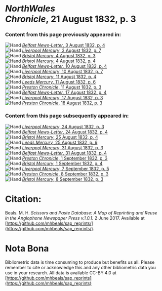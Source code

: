 # *NorthWales Chronicle*, 21 August 1832, p. 3  
  
### Content from this page previously appeared in:  
![Hand](http://scissorsandpaste.net/wp-content/uploads/2017/06/smallhandpointer.png) [*Belfast News-Letter*, 3 August 1832, p. 4](https://mhbeals.github.io/sap_html/Belfast-News-Letter/Belfast-News-Letter-3-August-1832-p-4)  
![Hand](http://scissorsandpaste.net/wp-content/uploads/2017/06/smallhandpointer.png) [*Liverpool Mercury*, 3 August 1832, p. 7](https://mhbeals.github.io/sap_html/Liverpool-Mercury/Liverpool-Mercury-3-August-1832-p-7)  
![Hand](http://scissorsandpaste.net/wp-content/uploads/2017/06/smallhandpointer.png) [*Bristol Mercury*, 4 August 1832, p. 3](https://mhbeals.github.io/sap_html/Bristol-Mercury/Bristol-Mercury-4-August-1832-p-3)  
![Hand](http://scissorsandpaste.net/wp-content/uploads/2017/06/smallhandpointer.png) [*Bristol Mercury*, 4 August 1832, p. 4](https://mhbeals.github.io/sap_html/Bristol-Mercury/Bristol-Mercury-4-August-1832-p-4)  
![Hand](http://scissorsandpaste.net/wp-content/uploads/2017/06/smallhandpointer.png) [*Belfast News-Letter*, 10 August 1832, p. 4](https://mhbeals.github.io/sap_html/Belfast-News-Letter/Belfast-News-Letter-10-August-1832-p-4)  
![Hand](http://scissorsandpaste.net/wp-content/uploads/2017/06/smallhandpointer.png) [*Liverpool Mercury*, 10 August 1832, p. 7](https://mhbeals.github.io/sap_html/Liverpool-Mercury/Liverpool-Mercury-10-August-1832-p-7)  
![Hand](http://scissorsandpaste.net/wp-content/uploads/2017/06/smallhandpointer.png) [*Bristol Mercury*, 11 August 1832, p. 4](https://mhbeals.github.io/sap_html/Bristol-Mercury/Bristol-Mercury-11-August-1832-p-4)  
![Hand](http://scissorsandpaste.net/wp-content/uploads/2017/06/smallhandpointer.png) [*Leeds Mercury*, 11 August 1832, p. 6](https://mhbeals.github.io/sap_html/Leeds-Mercury/Leeds-Mercury-11-August-1832-p-6)  
![Hand](http://scissorsandpaste.net/wp-content/uploads/2017/06/smallhandpointer.png) [*Preston Chronicle*, 11 August 1832, p. 3](https://mhbeals.github.io/sap_html/Preston-Chronicle/Preston-Chronicle-11-August-1832-p-3)  
![Hand](http://scissorsandpaste.net/wp-content/uploads/2017/06/smallhandpointer.png) [*Belfast News-Letter*, 17 August 1832, p. 4](https://mhbeals.github.io/sap_html/Belfast-News-Letter/Belfast-News-Letter-17-August-1832-p-4)  
![Hand](http://scissorsandpaste.net/wp-content/uploads/2017/06/smallhandpointer.png) [*Liverpool Mercury*, 17 August 1832, p. 3](https://mhbeals.github.io/sap_html/Liverpool-Mercury/Liverpool-Mercury-17-August-1832-p-3)  
![Hand](http://scissorsandpaste.net/wp-content/uploads/2017/06/smallhandpointer.png) [*Preston Chronicle*, 18 August 1832, p. 3](https://mhbeals.github.io/sap_html/Preston-Chronicle/Preston-Chronicle-18-August-1832-p-3)  
  
### Content from this page subsequently appeared in:  
![Hand](http://scissorsandpaste.net/wp-content/uploads/2017/06/smallhandpointer.png) [*Liverpool Mercury*, 24 August 1832, p. 3](https://mhbeals.github.io/sap_html/Liverpool-Mercury/Liverpool-Mercury-24-August-1832-p-3)  
![Hand](http://scissorsandpaste.net/wp-content/uploads/2017/06/smallhandpointer.png) [*Belfast News-Letter*, 24 August 1832, p. 4](https://mhbeals.github.io/sap_html/Belfast-News-Letter/Belfast-News-Letter-24-August-1832-p-4)  
![Hand](http://scissorsandpaste.net/wp-content/uploads/2017/06/smallhandpointer.png) [*Bristol Mercury*, 25 August 1832, p. 4](https://mhbeals.github.io/sap_html/Bristol-Mercury/Bristol-Mercury-25-August-1832-p-4)  
![Hand](http://scissorsandpaste.net/wp-content/uploads/2017/06/smallhandpointer.png) [*Leeds Mercury*, 25 August 1832, p. 6](https://mhbeals.github.io/sap_html/Leeds-Mercury/Leeds-Mercury-25-August-1832-p-6)  
![Hand](http://scissorsandpaste.net/wp-content/uploads/2017/06/smallhandpointer.png) [*Liverpool Mercury*, 31 August 1832, p. 3](https://mhbeals.github.io/sap_html/Liverpool-Mercury/Liverpool-Mercury-31-August-1832-p-3)  
![Hand](http://scissorsandpaste.net/wp-content/uploads/2017/06/smallhandpointer.png) [*Belfast News-Letter*, 31 August 1832, p. 4](https://mhbeals.github.io/sap_html/Belfast-News-Letter/Belfast-News-Letter-31-August-1832-p-4)  
![Hand](http://scissorsandpaste.net/wp-content/uploads/2017/06/smallhandpointer.png) [*Preston Chronicle*, 1 September 1832, p. 3](https://mhbeals.github.io/sap_html/Preston-Chronicle/Preston-Chronicle-1-September-1832-p-3)  
![Hand](http://scissorsandpaste.net/wp-content/uploads/2017/06/smallhandpointer.png) [*Bristol Mercury*, 1 September 1832, p. 4](https://mhbeals.github.io/sap_html/Bristol-Mercury/Bristol-Mercury-1-September-1832-p-4)  
![Hand](http://scissorsandpaste.net/wp-content/uploads/2017/06/smallhandpointer.png) [*Liverpool Mercury*, 7 September 1832, p. 5](https://mhbeals.github.io/sap_html/Liverpool-Mercury/Liverpool-Mercury-7-September-1832-p-5)  
![Hand](http://scissorsandpaste.net/wp-content/uploads/2017/06/smallhandpointer.png) [*Preston Chronicle*, 8 September 1832, p. 3](https://mhbeals.github.io/sap_html/Preston-Chronicle/Preston-Chronicle-8-September-1832-p-3)  
![Hand](http://scissorsandpaste.net/wp-content/uploads/2017/06/smallhandpointer.png) [*Bristol Mercury*, 8 September 1832, p. 3](https://mhbeals.github.io/sap_html/Bristol-Mercury/Bristol-Mercury-8-September-1832-p-3)  


# Citation: 

Beals. M. H. *Scissors and Paste Database: A Map of Reprinting and Reuse in the Anglophone Newspaper Press v.1.0.1.* 2 June 2017. Available at [https://github.com/mhbeals/sap_reprints/](https://github.com/mhbeals/sap_reprints/). 

# Nota Bona

Bibliometric data is time consuming to produce but benefits us all. Please remember to cite or acknowledge this and any other bibliometric data you use in your research. All data is available CC-BY 4.0 at [https://github.com/mhbeals/sap_reprints](https://github.com/mhbeals/sap_reprints)